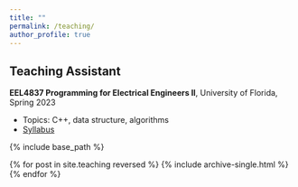 ```yaml
---
title: ""
permalink: /teaching/
author_profile: true
---
```


<h2>Teaching Assistant</h2>
<b>EEL4837 Programming for Electrical Engineers II</b>, University of Florida, Spring 2023
<ul>
  <li>Topics: C++, data structure, algorithms</li>
  <li><a href="https://www.ece.ufl.edu/wp-content/uploads/syllabi/Spring2023/EEL4837_Prog_EE_2_Ruchkin_Spring_2023.pdf">Syllabus</a></li>
</ul>


{% include base_path %}

{% for post in site.teaching reversed %}
  {% include archive-single.html %}
{% endfor %}
